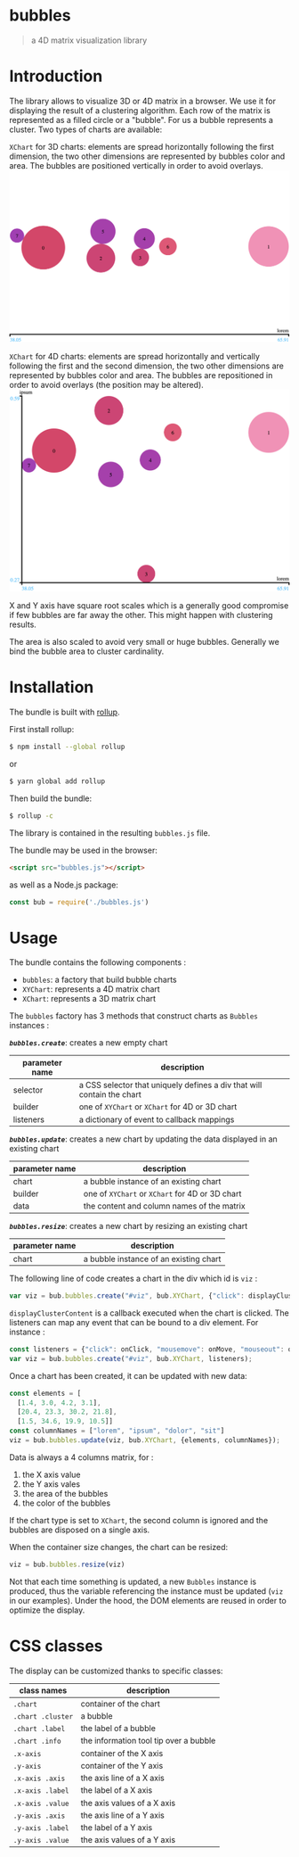 # bubbles

> a 4D matrix visualization library

# Introduction

The library allows to visualize 3D or 4D matrix in a browser.
We use it for displaying the result of a clustering algorithm.
Each row of the matrix is represented as a filled circle or a "bubble".
For us a bubble represents a cluster.
Two types of charts are available:

`XChart` for 3D charts: 
elements are spread horizontally following the first dimension, 
the two other dimensions are represented by bubbles color and area.
The bubbles are positioned vertically in order to avoid overlays.
![3D bubble chart](XChart.png)

`XChart` for 4D charts: 
elements are spread horizontally and vertically following the first and the second dimension,
the two other dimensions are represented by bubbles color and area.
The bubbles are repositioned in order to avoid overlays (the position may be altered).
![4D bubble chart](XYChart.png)

X and Y axis have square root scales which is a generally good compromise 
if few bubbles are far away the other. This might happen with clustering results.

The area is also scaled to avoid very small or huge bubbles.
Generally we bind the bubble area to cluster cardinality.

# Installation

The bundle is built with [rollup](https://rollupjs.org/guide/en/).

First install rollup:
```bash
$ npm install --global rollup
```

or

```bash
$ yarn global add rollup
```

Then build the bundle:
```bash
$ rollup -c
```

The library is contained in the resulting `bubbles.js` file.

The bundle may be used in the browser:

```html
<script src="bubbles.js"></script>
```

as well as a Node.js package:

```javascript
const bub = require('./bubbles.js')
``` 

# Usage

The bundle contains the following components :

- `bubbles`: a factory that build bubble charts
- `XYChart`: represents a 4D matrix chart
- `XChart`: represents a 3D matrix chart

The `bubbles` factory has 3 methods that construct charts as `Bubbles` instances :

**_`bubbles.create`_**: creates a new empty chart

parameter name | description
-------------- | -----------
selector       | a CSS selector that uniquely defines a div that will contain the chart
builder        | one of `XYChart` or `XChart` for 4D or 3D chart
listeners      | a dictionary of event to callback mappings

**_`bubbles.update`_**: creates a new chart by updating the data displayed in an existing chart

parameter name | description
-------------- | -----------
chart          | a bubble instance of an existing chart
builder        | one of `XYChart` or `XChart` for 4D or 3D chart
data           | the content and column names of the matrix

**_`bubbles.resize`_**: creates a new chart by resizing an existing chart

parameter name | description
-------------- | -----------
chart          | a bubble instance of an existing chart

The following line of code creates a chart in the div which id is `viz` :
```javascript
var viz = bub.bubbles.create("#viz", bub.XYChart, {"click": displayClusterContent});
```
`displayClusterContent` is a callback executed when the chart is clicked. The listeners
can map any event that can be bound to a div element. For instance :
```javascript
const listeners = {"click": onClick, "mousemove": onMove, "mouseout": onOut}
var viz = bub.bubbles.create("#viz", bub.XYChart, listeners);
```
Once a chart has been created, it can be updated with new data:
```javascript
const elements = [
  [1.4, 3.0, 4.2, 3.1],
  [20.4, 23.3, 30.2, 21.8],
  [1.5, 34.6, 19.9, 10.5]]
const columnNames = ["lorem", "ipsum", "dolor", "sit"]
viz = bub.bubbles.update(viz, bub.XYChart, {elements, columnNames});
```
Data is always a 4 columns matrix, for :
 1. the X axis value
 1. the Y axis vales
 1. the area of the bubbles
 1. the color of the bubbles
 
If the chart type is set to `XChart`, the second column is ignored and the bubbles
are disposed on a single axis.

When the container size changes, the chart can be resized:
```javascript
viz = bub.bubbles.resize(viz)
```

Not that each time something is updated, a new `Bubbles` instance is produced, 
thus the variable referencing the instance must be updated (`viz` in our examples).
Under the hood, the DOM elements are reused in order to optimize the display.

# CSS classes

The display can be customized thanks to specific classes:

class names |  description
----------- |  -----------
`.chart` | container of the chart
`.chart .cluster` | a bubble
`.chart .label` | the label of a bubble
`.chart .info` | the information tool tip over a bubble
`.x-axis`   | container of the X axis
`.y-axis`   | container of the Y axis
`.x-axis .axis`   | the axis line of a X axis
`.x-axis .label`   | the label of a X axis
`.x-axis .value`   | the axis values of a X axis
`.y-axis .axis`   | the axis line of a Y axis
`.y-axis .label`   | the label of a Y axis
`.y-axis .value`   | the axis values of a Y axis


